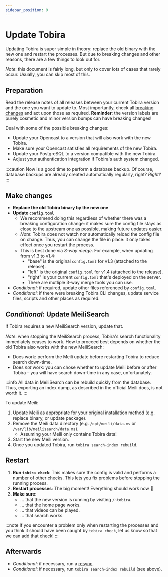 ```yaml
---
sidebar_position: 9
---
```


# Update Tobira

Updating Tobira is super simple in theory:
replace the old binary with the new one and restart the processes.
But due to breaking changes and other reasons, there are a few things to look out for.

*Note*: this document is fairly long, but only to cover lots of cases that rarely occur.
Usually, you can skip most of this.


## Preparation

Read the release notes of all releases between your current Tobira version and the one you want to update to.
Most importantly, check all [breaking changes](../versioning-policy) and act upon those as required.
**Reminder**: the version labels are purely cosmetic and minor version bumps can have breaking changes!

Deal with some of the possible breaking changes:
- Update your Opencast to a version that will also work with the new Tobira.
- Make sure your Opencast satisfies all requirements of the new Tobira.
- Update your PostgreSQL to a version compatible with the new Tobira.
- Adjust your authentication integration if Tobira's auth system changed.

:::caution
Now is a good time to perform a database backup.
Of course, database backups are already created automatically regularly, right?
*Right?*
:::


## Make changes

- **Replace the old Tobira binary by the new one**
- **Update `config.toml`**
    - We recommend doing this regardless of whether there was a breaking configuration change:
      it makes sure the config file stays as close to the upstream one as possible, making future updates easier.
    - *Note*: Tobira does not watch nor automatically reload the config file on change.
      Thus, you can change the file in place: it only takes effect once you restart the process.
    - This is best done via *3-way merge*. For example, when updating from v1.3 to v1.4:
        - "base" is the original `config.toml` for v1.3 (attached to the release).
        - "left" is the original `config.toml` for v1.4 (attached to the release).
        - "right" is your current `config.toml` that's deployed on the server.
        - There are mutliple 3-way merge tools you can use.
- *Conditional*: if required, update other files referenced by `config.toml`.
- *Conditional*: if there were breaking Tobira CLI changes, update service files, scripts and other places as required.

## *Conditional*: Update MeiliSearch

If Tobira requires a new MeiliSearch version, update that.

*Note*: when stopping the MeiliSearch process, Tobira's search functionality immediately ceases to work.
How to proceed best depends on whether the old Tobira also works with the new MeiliSearch:
- Does work: perform the Meili update before restarting Tobira to reduce search down-time.
- Does *not* work: you can chose whether to update Meili before or after Tobira – you will have search down-time in any case, unfortunately.

:::info
All data in MeiliSearch can be rebuild quickly from the database.
Thus, exporting an index dump, as described in the official Meili docs, is not worth it.
:::

To update Meili:

1. Update Meili as appropriate for your original installation method (e.g. replace binary, or update package).
1. Remove the Meili data directory (e.g. `/opt/meili/data.ms` or `/var/lib/meilisearch/data.ms`).
    - Assuming your Meili only contains Tobira data!
1. Start the new Meili version.
1. Once you updated Tobira, run `tobira search-index rebuild`.

## Restart

1. **Run `tobira check`**:
    This makes sure the config is valid and performs a number of other checks.
    This lets you fix problems before stopping the running process.
1. **Restart processes**: The big moment! Everything should work now 🤞
1. **Make sure**:
    - ... that the new version is running by visiting `/~tobira`.
    - ... that the home page works.
    - ... that videos can be played.
    - ... that search works.

:::note
If you encounter a problem only when restarting the processes and you think it should have been caught by `tobira check`, let us know so that we can add that check!
:::

## Afterwards

- *Conditional*: if necessary, run a [resync](./resync).
- *Conditional*: if necessary, run `tobira search-index rebuild` (see above).
